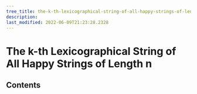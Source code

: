 ```yaml
---
tree_title: the-k-th-lexicographical-string-of-all-happy-strings-of-length-n
description: 
last_modified: 2022-06-09T21:23:28.2328
---
```


# The k-th Lexicographical String of All Happy Strings of Length n

## Contents
